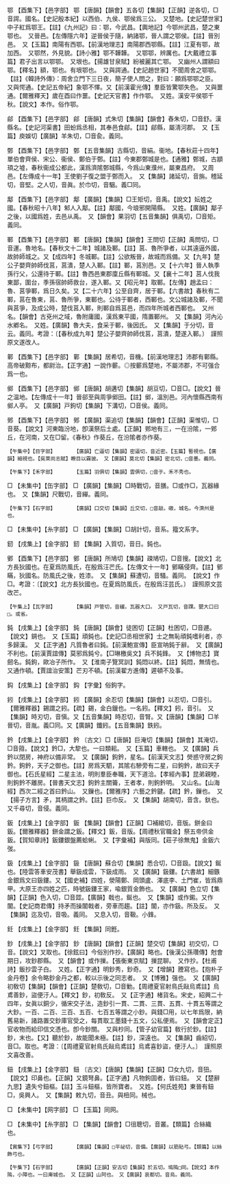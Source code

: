 <!-- { "loadSidebar": true } -->
鄂	【酉集下】【邑字部】	鄂	【唐韻】【韻會】五各切【集韻】【正韻】逆各切，□音諤。國名。【史記殷本紀】以西伯、九侯、鄂侯爲三公。　又楚地。【史記楚世家】中子紅爲鄂王。【註】《九州記》曰：鄂，今武昌。【輿地記】今鄂州武昌，楚之東鄂也。　又晉邑。【左傳隱六年】逆晉侯于隨，納諸鄂，晉人謂之鄂侯。【註】晉別邑。　又【玉篇】南陽有西鄂。【前漢地理志】南陽郡西鄂縣。【註】江夏有鄂，故加西。　又鄂然，外見貌。【詩小雅】鄂不韡韡。　又鄂鄂，辨厲也。【大戴禮立事篇】君子出言以鄂鄂。　又垠也。【揚雄甘泉賦】紛被麗其亡鄂。　又幽州人謂額曰鄂。【釋名】額，鄂也。有垠鄂也。　又與諤通。【史記趙世家】不聞周舍之鄂鄂。【註】《韓詩外傳》：周舍立門下三日夜，簡子使人問之，對曰：願爲鄂鄂之臣。　又與愕通。【史記五帝紀】象鄂不懌。又【前漢霍光傳】羣臣皆驚鄂失色。　又與噩通。【爾雅釋天】歲在酉曰作噩。【史記天官書】作作鄂。　又姓。漢安平侯鄂千秋。【說文】本作。俗作鄂。

鄃	【酉集下】【邑字部】	鄃	【唐韻】式朱切【集韻】【韻會】舂朱切，□音舒。漢縣名。【史記河渠書】田蚡爲丞相，其奉邑食鄃。【註】鄃縣，屬淸河郡。　又【玉篇】庾娛切【廣韻】羊朱切，□音兪。義同。

鄄	【酉集下】【邑字部】	鄄	【五音集韻】古縣切，音絹。衞地。【春秋莊十四年】單伯會齊侯、宋公、衞侯、鄭伯于鄄。【註】今東郡鄄城是也。【通雅】鄄城，古顓頊之墟，春秋衞成公都此，漢爲濟隂鄄城縣，今爲山東濮州，屬東昌府。　又周邑。【左傳成十一年】王使劉子復之盟于鄄而入。　又【集韻】諸延切，音旃。稽延切，音堅。之人切，音眞。於巾切，音駰。義□同。

鄅	【酉集下】【邑字部】	鄅	【廣韻】【集韻】□王矩切，音禹。【說文】妘姓之國。【春秋昭十八年】邾人入鄅。【註】鄅國，今琅邪開陽縣。　又姓。【廣韻】鄅子之後，以國爲姓，去邑从禹。　又【韻會】果羽切【五音集韻】俱禹切，□音矩。義同。

鄆	【酉集下】【邑字部】	鄆	【唐韻】【集韻】【韻會】王問切【正韻】禹問切，□音運。魯地名。【春秋文十二年】城諸及鄆。【註】莒、魯所爭者，以其遠逼外國，故帥師城之。又【成四年】冬城鄆。【註】公欲叛晉，故城而爲備。又【九年】楚公子嬰齊帥師伐莒，莒潰，楚人入鄆。【註】鄆，莒別邑。又【十六年】晉人執季孫行父，公還待于鄆。【註】魯西邑東郡廩丘縣有鄆城。又【襄十二年】莒人伐我東鄙，圍台，季孫宿帥師救台，遂入鄆。又【昭元年】取鄆。【左傳】趙孟曰：魯、莒爭鄆，爲日久矣。又【二十六年】公至自齊，居于鄆。【六書故】春秋有二鄆，莒在魯東，莒、魯所爭，東鄆也。公待于鄆者，西鄆也。文公城諸及鄆，不聞與莒爭，及成公時，楚伐莒入鄆，則鄆自爲莒邑，而四年所城者西鄆也。　又州名。【韻會】古兗州之域，魯附庸國，漢爲東平國，隋置鄆州。　又【集韻】河內沁水鄕名。　又姓。【廣韻】魯大夫，食采于鄆，後因氏。　又【集韻】于分切，音云。義同。考證：〔【春秋成九年】楚公子嬰齊帥師伐莒，莒潰，楚遂入鄆。〕　謹照原文遂改人。 

鄿	【酉集下】【邑字部】	鄿	【集韻】居希切，音機。【前漢地理志】沛郡有鄿縣。高帝破黥布，都尉治。【正字通】一說作蘄。◎按蘄爲楚地，不屬沛郡，不可强合爲一也。

鄇	【酉集下】【邑字部】	鄇	【唐韻】胡遘切【集韻】胡豆切，□音□。【說文】晉之温地。【左傳成十一年】晉郤至與周爭鄇田。【註】鄇，溫別邑。河內懷縣西南有鄇人亭。　又【廣韻】戸鉤切【集韻】下溝切，□音侯。義同。

鄈	【酉集下】【邑字部】	鄈	【廣韻】渠追切【集韻】【韻會】【正韻】渠惟切，□音葵。【說文】河東臨汾地，卽漢祭后土處。【正韻】鄈地有三，一在汾隂，一鄈丘，在河南，又在□留。《春秋》作葵丘，在汾隂者亦作葵。

	【午集中】【目字部】		【廣韻】亡逼切【集韻】密逼切，音近密。【玉篇】暫視也。【廣韻】細視也。【吳萊尚志賦】瞭目以霧披。　又【廣韻】莫北切【集韻】密北切，□音墨。義同。

	【午集下】【禾字部】		【玉篇】羽俱切【集韻】雲俱切，□音于。禾不秀也。

□	【未集中】【缶字部】	□	【廣韻】【集韻】□時戰切，音膳。□或作□，瓦器緣也。　又【集韻】尺戰切，音繟。義同。

	【午集下】【石字部】		【廣韻】口交切【集韻】丘交切，□音敲。磝，城名。今濟州是也。

□	【未集中】【糸字部】	□	【廣韻】【集韻】□胡計切，音系。籀文系字。

釰	【戌集上】【金字部】	釰	【集韻】入質切，音日。鈍也。

鄋	【酉集下】【邑字部】	鄋	【唐韻】所鳩切【集韻】疎鳩切，□音搜。【說文】北方長狄國也。在夏爲防風氏，在殷爲汪芒氏。【左傳文十一年】鄋瞞侵齊。【註】鄋瞞，狄國名。防風氏之後，姓漆。　又【集韻】蘇遭切，音騷。義同。　【說文】作□。考證：〔【說文】北方長狄國也。在夏爲防風氏，在殷爲汪芸氏。〕　謹照原文芸改芒。 

	【午集上】【瓦字部】		【集韻】戸管切，音緩。瓦器大口。　又戸瓦切，音踝。甖大口曰□。或省。

鈍	【戌集上】【金字部】	鈍	【唐韻】【韻會】徒困切【正韻】杜困切，□音遯。【說文】錭也。　又【玉篇】頑鈍也。【史記□丞相世家】士之無恥頑鈍嗜利者，亦多歸漢。　又【正字通】凡質魯者曰鈍。【前漢鮑宣傳】臣宣呐鈍于辭。　又【廣韻】不利也。【前漢賈誼傳】莫邪爲鈍兮。【□琳檄吳文】兵不鈍鋒。　又【博物志】寶劒名。鈍鉤，歐冶子所作。　又【淮南子覽冥訓】鈍悶以終。【註】鈍悶，無情也。　又通作頓。【賈誼治安策】芒刃不頓。【前漢翟方進傳】遲頓不及事。

鈎	【戌集上】【金字部】	鈎	【字彙】俗鉤字。

鈏	【戌集上】【金字部】	鈏	【廣韻】余忍切【集韻】【韻會】以忍切，□音引。【爾雅釋器】錫謂之鈏。【疏】錫，金白鑞也。一名鈏。【釋文】鈏，音引。　又【集韻】時刃切，音愼。又【五音集韻】時忍切，音腎。又【唐韻】【集韻】□羊晉切，音胤。義□同。又【廣韻】鑯鈏。【五音集韻】鉄鈏。

鈐	【戌集上】【金字部】	鈐	〔古文〕□【唐韻】巨淹切【集韻】【韻會】其淹切，□音箝。【說文】鈐□，大犂也。一曰類耜。　又【玉篇】車轄也。　又【廣韻】兵鈐以閉房，神府以備非常。　又【廣韻】鉤鈐，星名。【前漢天文志】熒惑守房之鉤鈐。鉤鈐，天子之御也。【註】房爲天駟，其隂右驂旁有二星，曰鉤鈐，故曰天子御也。【石氏星經】二星主法，明則羣臣奉職，天下道洽。【孝經內事】昆弟親睦，則鉤鈐不離房。【晉書天文志】鉤鈐主關籥，王者孝，則鉤鈐明。　又山名。【山海經】西次二經之首曰鈐山。　又鏁也。【爾雅序】六藝之鈐鍵。【疏】鈐，鏁也。　又【揚子方言】矛，其柄謂之鈐。【註】巨巾反。　又【集韻】胡南切，音含。釱也。　又千尋切，音侵。義同。

鈑	【戌集上】【金字部】	鈑	【集韻】【韻會】【正韻】□補綰切，音版。鉼金曰鈑。【爾雅釋器】鉼金謂之鈑。【釋文】鈑，音版。【周禮秋官職金】祭五帝供金鈑。【賀知章詩】鈑鏤銀盤薦蛤蜊。　又【字彙補】與版同。【莊子徐無鬼】金鈑六弢。

鈒	【戌集上】【金字部】	鈒	【唐韻】蘇合切【集韻】悉合切，□音趿。【說文】鋋也。【陸雲答車安茂書】舉鈒成雲，下鈒成雨。　又【廣韻】鈒鏤。【六書故】細鏃金銀爲文曰鈒鏤。又【國史補】四姓，滎陽鄭、岡頭盧、澤底李、土門崔，皆爲鼎甲。大原王亦四姓之匹，時號鈒鏤王家，喩銀質金飾也。　又【廣韻】色立切【集韻】【正韻】色入切，□音歰。【廣韻】戟也，鋋也。　又【集韻】或作鎩。又作闟。【史記商君傳】持矛而操闟戟者，旁車而趨。【註】闟，亦作鈒。所及反。　又【集韻】迄及切，音吸。義同。　又息入切，音靸。小鋒。

鈓	【戌集上】【金字部】	鈓	【集韻】同銋。

鈔	【戌集上】【金字部】	鈔	【唐韻】【韻會】【正韻】楚交切【集韻】初交切，□音。【說文】叉取也。【徐鉉曰】今俗別作抄。【廣韻】略也。【後漢公孫瓚傳】尅會期日，攻鈔郡縣。　又【韻會】或作摷。【張衡東京賦】摷昆聊。　又作抄。【杜甫詩】飯抄雲子白。　又姓。【正字通】明鈔秀，鈔奇。　又【增韻】謄寫也。【抱朴子金丹卷】余令略鈔金丹之都，較以示後之同志者。　又【博雅】强也。　又【廣韻】初敎切【集韻】【韻會】【正韻】楚敎切，□音勦。【周禮夏官射鳥氏敺烏鳶註】烏鳶善鈔，盜便汙人。【釋文】鈔，初敎反。　又【正字通】楮貨名。宋史，紹興二十四年，女眞以銅少，循宋交子法，造鈔引一貫、二貫、三貫、五貫、十貫五等謂之大鈔。一百、二百、三百、五百、七百五等謂之小鈔。與錢□用，以七年爲限，納舊易新，諸路置交鈔庫官受之，每貫取工墨錢十五文，公私便焉。　又【韻會定正】官收物而給印信文憑也。卽今鈔關。　又與杪同。【管子幼官篇】敎行於鈔。【註】鈔，末也。【又】聽於鈔，故能聞未極。【註】鈔，深遠也。　又【集韻】齒紹切，音□。取也。考證：〔【周禮夏官射鳥氏敺烏鳶註】烏鳶喜鈔盜，便汙人。〕　謹照原文喜改善。 

鈕	【戌集上】【金字部】	鈕	〔古文〕【唐韻】【集韻】【正韻】□女九切，音狃。【說文】印鼻也。【正韻】又鏡弩鼻。【正字通】凡物鉤固者，皆曰鈕。　又【楚辭九思】遺失兮鈕樞。【註】玉斗鈕樞，皆所寶者。　又姓。【何氏姓苑】東晉有鈕□，吳興人。　又【集韻】敕九切，音丑。與杻同。械也。

□	【未集中】【网字部】	□	【玉篇】同网。

□	【未集中】【糸字部】	□	【集韻】【韻會】□徂聰切，音叢。【類篇】合絲織也。

	【寅集下】【弓字部】		【廣韻】【集韻】□平祕切，音備。【廣韻】以筋貼弓。【類篇】以絲飾弓也。

	【午集下】【石字部】		【廣韻】【正韻】安古切【集韻】於五切。塢隖□同。【說文】本作隖，小障也。一曰庳城也。　又【正韻】山阿也。　又【廣韻】哀都切。音烏。義同。


